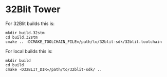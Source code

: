 # 32Blit Tower

For 32Blit builds this is:
```
mkdir build.32stm
cd build.32stm
cmake .. -DCMAKE_TOOLCHAIN_FILE=/path/to/32blit-sdk/32blit.toolchain
```


For local builds this is:
```
mkdir build
cd build
cmake -D32BLIT_DIR=/path/to/32blit-sdk/ ..
```
